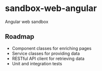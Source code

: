 # sandbox-web-angular

Angular web sandbox

## Roadmap

- Component classes for enriching pages
- Service classes for providing data
- RESTful API client for retrieving data
- Unit and integration tests
